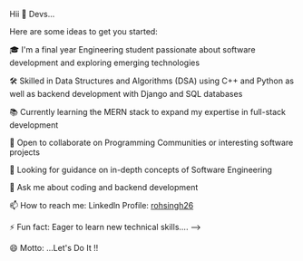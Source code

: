 Hii 👋 Devs...


Here are some ideas to get you started:

🎓 I'm a final year Engineering student passionate about software development and exploring emerging technologies

🛠️ Skilled in Data Structures and Algorithms (DSA) using C++ and Python as well as backend development with Django and SQL databases

📚 Currently learning the MERN stack to expand my expertise in full-stack development

🤝 Open to collaborate on Programming Communities or interesting software projects

🤔 Looking for guidance on in-depth  concepts of Software Engineering

💬 Ask me about coding and backend development

📫 How to reach me: Linkedln Profile: [rohsingh26](https://www.linkedin.com/in/rohsingh26)

⚡ Fun fact: Eager to learn new technical skills.... -->

😄 Motto: ...Let's Do It !!

<!---
rohsingh26/rohsingh26 is a ✨ special ✨ repository because its `README.md` (this file) appears on your GitHub profile.
You can click the Preview link to take a look at your changes.
--->
